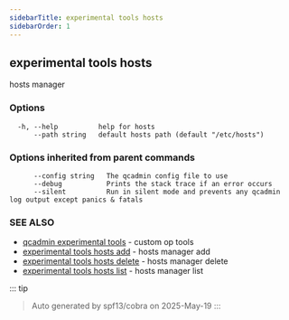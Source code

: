 ```yaml
---
sidebarTitle: experimental tools hosts
sidebarOrder: 1
---
```


## experimental tools hosts

hosts manager

### Options

```
  -h, --help          help for hosts
      --path string   default hosts path (default "/etc/hosts")
```

### Options inherited from parent commands

```
      --config string   The qcadmin config file to use
      --debug           Prints the stack trace if an error occurs
      --silent          Run in silent mode and prevents any qcadmin log output except panics & fatals
```

### SEE ALSO

* [qcadmin experimental tools](experimental_tools.md)	 - custom op tools
* [experimental tools hosts add](experimental_tools_hosts_add.md)	 - hosts manager add
* [experimental tools hosts delete](experimental_tools_hosts_delete.md)	 - hosts manager delete
* [experimental tools hosts list](experimental_tools_hosts_list.md)	 - hosts manager list

::: tip
>Auto generated by spf13/cobra on 2025-May-19
:::